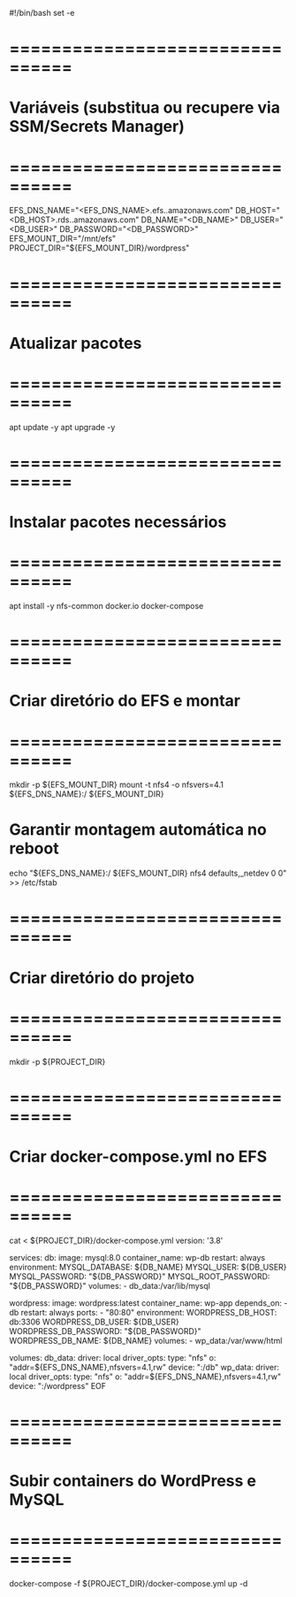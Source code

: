#!/bin/bash
set -e

# ================================
# Variáveis (substitua ou recupere via SSM/Secrets Manager)
# ================================
EFS_DNS_NAME="<EFS_DNS_NAME>.efs.<REGION>.amazonaws.com"
DB_HOST="<DB_HOST>.rds.<REGION>.amazonaws.com"
DB_NAME="<DB_NAME>"
DB_USER="<DB_USER>"
DB_PASSWORD="<DB_PASSWORD>"
EFS_MOUNT_DIR="/mnt/efs"
PROJECT_DIR="${EFS_MOUNT_DIR}/wordpress"

# ================================
# Atualizar pacotes
# ================================
apt update -y
apt upgrade -y

# ================================
# Instalar pacotes necessários
# ================================
apt install -y nfs-common docker.io docker-compose

# ================================
# Criar diretório do EFS e montar
# ================================
mkdir -p ${EFS_MOUNT_DIR}
mount -t nfs4 -o nfsvers=4.1 ${EFS_DNS_NAME}:/ ${EFS_MOUNT_DIR}

# Garantir montagem automática no reboot
echo "${EFS_DNS_NAME}:/ ${EFS_MOUNT_DIR} nfs4 defaults,_netdev 0 0" >> /etc/fstab

# ================================
# Criar diretório do projeto
# ================================
mkdir -p ${PROJECT_DIR}

# ================================
# Criar docker-compose.yml no EFS
# ================================
cat <<EOF > ${PROJECT_DIR}/docker-compose.yml
version: '3.8'

services:
  db:
    image: mysql:8.0
    container_name: wp-db
    restart: always
    environment:
      MYSQL_DATABASE: \${DB_NAME}
      MYSQL_USER: \${DB_USER}
      MYSQL_PASSWORD: "\${DB_PASSWORD}"
      MYSQL_ROOT_PASSWORD: "\${DB_PASSWORD}"
    volumes:
      - db_data:/var/lib/mysql

  wordpress:
    image: wordpress:latest
    container_name: wp-app
    depends_on:
      - db
    restart: always
    ports:
      - "80:80"
    environment:
      WORDPRESS_DB_HOST: db:3306
      WORDPRESS_DB_USER: \${DB_USER}
      WORDPRESS_DB_PASSWORD: "\${DB_PASSWORD}"
      WORDPRESS_DB_NAME: \${DB_NAME}
    volumes:
      - wp_data:/var/www/html

volumes:
  db_data:
    driver: local
    driver_opts:
      type: "nfs"
      o: "addr=\${EFS_DNS_NAME},nfsvers=4.1,rw"
      device: ":/db"
  wp_data:
    driver: local
    driver_opts:
      type: "nfs"
      o: "addr=\${EFS_DNS_NAME},nfsvers=4.1,rw"
      device: ":/wordpress"
EOF

# ================================
# Subir containers do WordPress e MySQL
# ================================
docker-compose -f ${PROJECT_DIR}/docker-compose.yml up -d
